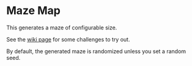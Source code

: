 # Maze Map

This generates a maze of configurable size.

See the [wiki page](https://github.com/QuirkyCort/gears/wiki/Maze-Map) for some challenges to try out.

By default, the generated maze is randomized unless you set a random seed.
